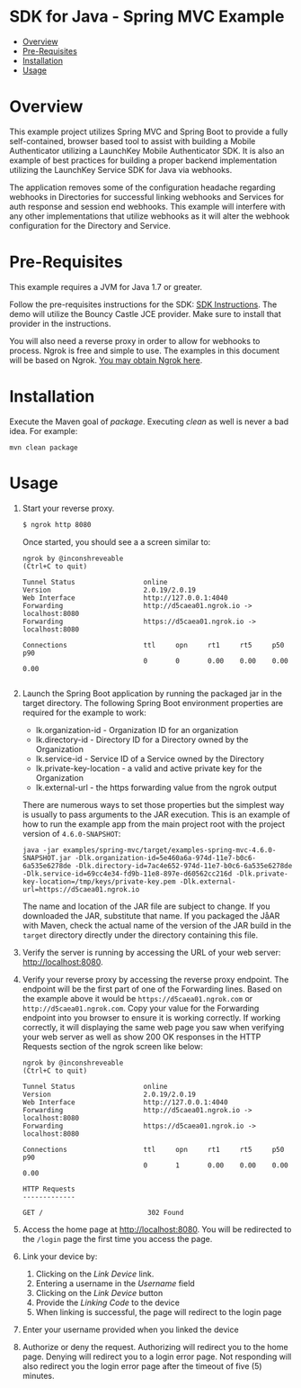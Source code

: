 # SDK for Java - Spring MVC Example

  * [Overview](#overview)
  * [Pre-Requisites](#prerequisites)
  * [Installation](#installation)
  * [Usage](#usage)

# <a name="overview"></a>Overview

This example project utilizes Spring MVC and Spring Boot to provide a fully self-contained, browser based tool to assist
with building a Mobile Authenticator utilizing a LaunchKey Mobile Authenticator SDK. It is also an example of best
practices for building a proper backend implementation utilizing the LaunchKey Service SDK for Java via webhooks.

The application removes some of the configuration headache regarding webhooks in Directories for successful linking
webhooks and Services for auth response and session end webhooks. This example will interfere with any other
implementations that utilize webhooks as it will alter the webhook configuration for the Directory and Service. 

# <a name="prerequisites"></a>Pre-Requisites

This example requires a JVM for Java 1.7 or greater.

Follow the pre-requisites instructions for the SDK: [SDK Instructions](../../sdk/README.md#prerequisites).
The demo will utilize the Bouncy Castle JCE provider.  Make sure to install that provider in the instructions.

You will also need a reverse proxy in order to allow for webhooks to process.  Ngrok is free and simple
to use.  The examples in this document will be based on Ngrok.  [You may obtain Ngrok here](https://ngrok.com/).


# <a name="installation"></a>Installation

Execute the Maven goal of _package_. Executing _clean_ as well is never a bad idea.  For example:

```
mvn clean package
```

#  <a name="usage"></a>Usage


1. Start your reverse proxy.

    ```bash
    $ ngrok http 8080
    ```
    
    Once started, you should see a a screen similar to:
  
    ```
    ngrok by @inconshreveable                                       (Ctrl+C to quit)
                                                                                    
    Tunnel Status                 online                                            
    Version                       2.0.19/2.0.19                                     
    Web Interface                 http://127.0.0.1:4040                             
    Forwarding                    http://d5caea01.ngrok.io -> localhost:8080        
    Forwarding                    https://d5caea01.ngrok.io -> localhost:8080       
                                                                                    
    Connections                   ttl     opn     rt1     rt5     p50     p90       
                                  0       0       0.00    0.00    0.00    0.00      
     
    ```

2. Launch the Spring Boot application by running the packaged jar in the target directory.  The following Spring Boot
    environment properties are required for the example to work:
       
    * lk.organization-id - Organization ID for an organization 
    * lk.directory-id - Directory ID for a Directory owned by the Organization 
    * lk.service-id - Service ID of a Service owned by the Directory
    * lk.private-key-location - a valid and active private key for the Organization
    * lk.external-url - the https forwarding value from the ngrok output
    
    There are numerous ways to set those properties but the simplest way is usually to pass arguments to the JAR
    execution.  This is an example of how to run the example app from the main project root with the project version
    of `4.6.0-SNAPSHOT`:
    
    ```
    java -jar examples/spring-mvc/target/examples-spring-mvc-4.6.0-SNAPSHOT.jar -Dlk.organization-id=5e460a6a-974d-11e7-b0c6-6a535e6278de -Dlk.directory-id=7ac4e652-974d-11e7-b0c6-6a535e6278de -Dlk.service-id=69cc4e34-fd9b-11e8-897e-d60562cc216d -Dlk.private-key-location=/tmp/keys/private-key.pem -Dlk.external-url=https://d5caea01.ngrok.io
    ```
    
    The name and location of the JAR file are subject to change. If you downloaded the JAR, substitute that name. If you 
    packaged the JåAR with Maven, check the actual name of the version of the JAR build in the `target` directory directly 
    under the directory containing this file. 

3. Verify the server is running by accessing the URL of your web server: [http://localhost:8080](http://localhost:8080).

4. Verify your reverse proxy by accessing the reverse proxy endpoint.  The endpoint will be the first part of one of the
    Forwarding lines.  Based on the example above it would be ```https://d5caea01.ngrok.com``` or
    ```http://d5caea01.ngrok.com```.  Copy your value for the Forwarding endpoint into you browser to ensure it is
    working correctly.  If working correctly, it will displaying the same web page you saw when verifying your web server
    as well as show 200 OK responses in the HTTP Requests section of the ngrok screen like below:
    
    ```
    ngrok by @inconshreveable                                       (Ctrl+C to quit)
                                                                                    
    Tunnel Status                 online                                            
    Version                       2.0.19/2.0.19                                     
    Web Interface                 http://127.0.0.1:4040                             
    Forwarding                    http://d5caea01.ngrok.io -> localhost:8080        
    Forwarding                    https://d5caea01.ngrok.io -> localhost:8080       
                                                                                    
    Connections                   ttl     opn     rt1     rt5     p50     p90       
                                  0       1       0.00    0.00    0.00    0.00      
                                                                                    
    HTTP Requests                                                                   
    -------------                                                                   
                                                                                    
    GET /                          302 Found                                                                         
    
    ```
    
5. Access the home page at [http://localhost:8080](http://localhost:8080).  You will be redirected to the `/login`
  page the first time you access the page.

6. Link your device by:
    1. Clicking on the _Link Device_ link.
    2. Entering a username in the _Username_ field
    3. Clicking on the _Link Device_ button
    4. Provide the _Linking Code_ to the device
    5. When linking is successful, the page will redirect to the login page 

7. Enter your username provided when you linked the device

8. Authorize or deny the request.  Authorizing will redirect you to the home page.  Denying will redirect you to a
  login error page.  Not responding will also redirect you the login error page after the timeout of five (5)
  minutes.
